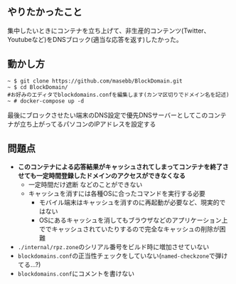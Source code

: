 ## やりたかったこと
集中したいときにコンテナを立ち上げて、非生産的コンテンツ(Twitter、Youtubeなど)をDNSブロック(適当な応答を返す)したかった。
## 動かし方
```shell
~ $ git clone https://github.com/masebb/BlockDomain.git
~ $ cd BlockDomain/
#お好みのエディタでblockdomains.confを編集します(カンマ区切りでドメイン名を記述)
~ # docker-compose up -d
```
最後にブロックさせたい端末のDNS設定で優先DNSサーバーとしてこのコンテナが立ち上がってるパソコンのIPアドレスを設定する
## 問題点
 - **このコンテナによる応答結果がキャッシュされてしまってコンテナを終了させても一定時間登録したドメインのアクセスができなくなる**
   - 一定時間だけ遮断 などのことができない
   - キャッシュを消すには各種OSに合ったコマンドを実行する必要
     - モバイル端末はキャッシュを消すのに再起動が必要など、現実的ではない
     - OSにあるキャッシュを消してもブラウザなどのアプリケーション上ででキャッシュされていたりするので完全なキャッシュの削除が困難
 - `./internal/rpz.zone`のシリアル番号をビルド時に増加させていない
 - `blockdomains.conf`の正当性チェックをしていない(`named-checkzone`で弾けてる...?)
 - `blockdomains.conf`にコメントを書けない
